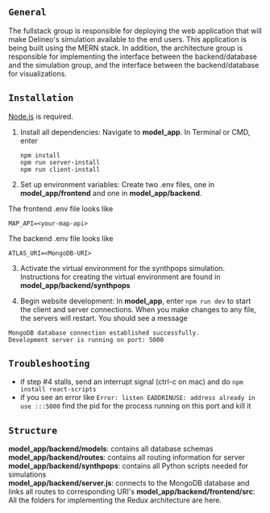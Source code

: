## `General`

The fullstack group is responsible for deploying the web application that will make Delineo's simulation available to the end users. This application is being built using the MERN stack. In addition, the architecture group is responsible for implementing the interface between the backend/database and the simulation group, and the interface between the backend/database for visualizations.

## `Installation`
[Node.js](https://nodejs.org/en/download) is required.

1. Install all dependencies: Navigate to **model_app**. In Terminal or CMD, enter
	```
	npm install
	npm run server-install
	npm run client-install
	```

2. Set up environment variables: Create two .env files, one in **model_app/frontend** and one in **model_app/backend**.

The frontend .env file looks like
```
MAP_API=<your-map-api>
```

The backend .env file looks like
```
ATLAS_URI=<MongoDB-URI>

```

3. Activate the virtual environment for the synthpops simulation. Instructions for creating the virtual environment are found in **model_app/backend/synthpops**

4. Begin website development: In **model_app**, enter `npm run dev` to start the client and server connections. When you make changes to any file, the servers will restart. You should see a message

```
MongoDB database connection established successfully.
Development server is running on port: 5000
```

## `Troubleshooting`
- if step #4 stalls, send an interrupt signal (ctrl-c on mac) and do `npm install react-scripts`
- if you see an error like `Error: listen EADDRINUSE: address already in use :::5000` find the pid for the process running on this port and kill it

## `Structure`
**model_app/backend/models**: contains all database schemas   
**model_app/backend/routes**: contains all routing information for server  
**model_app/backend/synthpops**: contains all Python scripts needed for simulations  
**model_app/backend/server.js**: connects to the MongoDB database and links all routes to corresponding URI's
**model_app/backend/frontend/src**: All the folders for implementing the Redux architecture are here.


